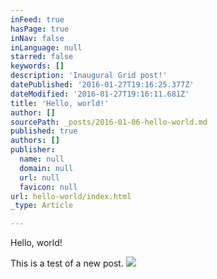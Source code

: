 ```yaml
---
inFeed: true
hasPage: true
inNav: false
inLanguage: null
starred: false
keywords: []
description: 'Inaugural Grid post!'
datePublished: '2016-01-27T19:16:25.377Z'
dateModified: '2016-01-27T19:16:11.681Z'
title: 'Hello, world!'
author: []
sourcePath: _posts/2016-01-06-hello-world.md
published: true
authors: []
publisher:
  name: null
  domain: null
  url: null
  favicon: null
url: hello-world/index.html
_type: Article

---
```

Hello, world!

This is a test of a new post. ![](https://the-grid-user-content.s3-us-west-2.amazonaws.com/828a461d-d2ff-4c33-bd43-91d9ae4bbc7c.jpg)